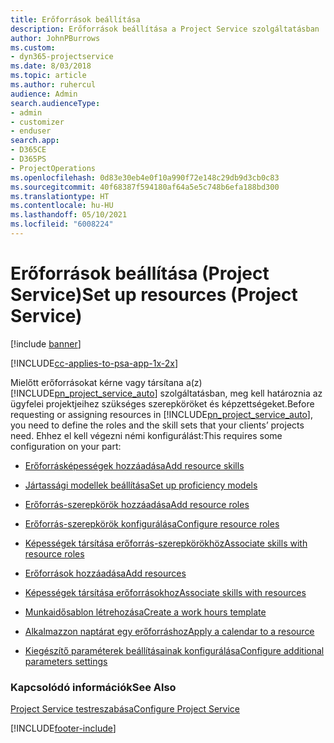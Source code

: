 ```yaml
---
title: Erőforrások beállítása
description: Erőforrások beállítása a Project Service szolgáltatásban
author: JohnPBurrows
ms.custom:
- dyn365-projectservice
ms.date: 8/03/2018
ms.topic: article
ms.author: ruhercul
audience: Admin
search.audienceType:
- admin
- customizer
- enduser
search.app:
- D365CE
- D365PS
- ProjectOperations
ms.openlocfilehash: 0d83e30eb4e0f10a990f72e148c29db9d3cb0c83
ms.sourcegitcommit: 40f68387f594180af64a5e5c748b6efa188bd300
ms.translationtype: HT
ms.contentlocale: hu-HU
ms.lasthandoff: 05/10/2021
ms.locfileid: "6008224"
---
```

# <a name="set-up-resources-project-service"></a><span data-ttu-id="22dd3-103">Erőforrások beállítása (Project Service)</span><span class="sxs-lookup"><span data-stu-id="22dd3-103">Set up resources (Project Service)</span></span>

[!include [banner](../includes/psa-now-project-operations.md)]

[!INCLUDE[cc-applies-to-psa-app-1x-2x](../includes/cc-applies-to-psa-app-1x-2x.md)]

<span data-ttu-id="22dd3-104">Mielőtt erőforrásokat kérne vagy társítana a(z) [!INCLUDE[pn_project_service_auto](../includes/pn-project-service-auto.md)] szolgáltatásban, meg kell határoznia az ügyfelei projektjeihez szükséges szerepköröket és képzettségeket.</span><span class="sxs-lookup"><span data-stu-id="22dd3-104">Before requesting or assigning resources in [!INCLUDE[pn_project_service_auto](../includes/pn-project-service-auto.md)], you need to define the roles and the skill sets that your clients’ projects need.</span></span> <span data-ttu-id="22dd3-105">Ehhez el kell végezni némi konfigurálást:</span><span class="sxs-lookup"><span data-stu-id="22dd3-105">This requires some configuration on your part:</span></span>  
  
-   [<span data-ttu-id="22dd3-106">Erőforrásképességek hozzáadása</span><span class="sxs-lookup"><span data-stu-id="22dd3-106">Add resource skills</span></span>](../psa/add-resource-skills.md)  
  
-   [<span data-ttu-id="22dd3-107">Jártassági modellek beállítása</span><span class="sxs-lookup"><span data-stu-id="22dd3-107">Set up proficiency models</span></span>](../psa/set-up-proficiency-models.md)  
  
-   [<span data-ttu-id="22dd3-108">Erőforrás-szerepkörök hozzáadása</span><span class="sxs-lookup"><span data-stu-id="22dd3-108">Add resource roles</span></span>](../psa/add-resource-roles.md)  
  
-   [<span data-ttu-id="22dd3-109">Erőforrás-szerepkörök konfigurálása</span><span class="sxs-lookup"><span data-stu-id="22dd3-109">Configure resource roles</span></span>](../psa/configure-resource-roles.md)  
  
-   [<span data-ttu-id="22dd3-110">Képességek társítása erőforrás-szerepkörökhöz</span><span class="sxs-lookup"><span data-stu-id="22dd3-110">Associate skills with resource roles</span></span>](../psa/associate-skills-with-resource-roles.md)  
  
-   [<span data-ttu-id="22dd3-111">Erőforrások hozzáadása</span><span class="sxs-lookup"><span data-stu-id="22dd3-111">Add resources</span></span>](../psa/add-resources.md)  
  
-   [<span data-ttu-id="22dd3-112">Képességek társítása erőforrásokhoz</span><span class="sxs-lookup"><span data-stu-id="22dd3-112">Associate skills with resources</span></span>](../psa/associate-skills-with-resources.md)  
  
-   [<span data-ttu-id="22dd3-113">Munkaidősablon létrehozása</span><span class="sxs-lookup"><span data-stu-id="22dd3-113">Create a work hours template</span></span>](../psa/create-work-hours-template.md)  
  
-   [<span data-ttu-id="22dd3-114">Alkalmazzon naptárat egy erőforráshoz</span><span class="sxs-lookup"><span data-stu-id="22dd3-114">Apply a calendar to a resource</span></span>](../psa/apply-calendar-resource.md)  
  
-   [<span data-ttu-id="22dd3-115">Kiegészítő paraméterek beállításainak konfigurálása</span><span class="sxs-lookup"><span data-stu-id="22dd3-115">Configure additional parameters settings</span></span>](../psa/configure-additional-parameters-settings.md)  
  
### <a name="see-also"></a><span data-ttu-id="22dd3-116">Kapcsolódó információk</span><span class="sxs-lookup"><span data-stu-id="22dd3-116">See Also</span></span>  
 [<span data-ttu-id="22dd3-117">Project Service testreszabása</span><span class="sxs-lookup"><span data-stu-id="22dd3-117">Configure Project Service</span></span>](../psa/configure.md)


[!INCLUDE[footer-include](../includes/footer-banner.md)]